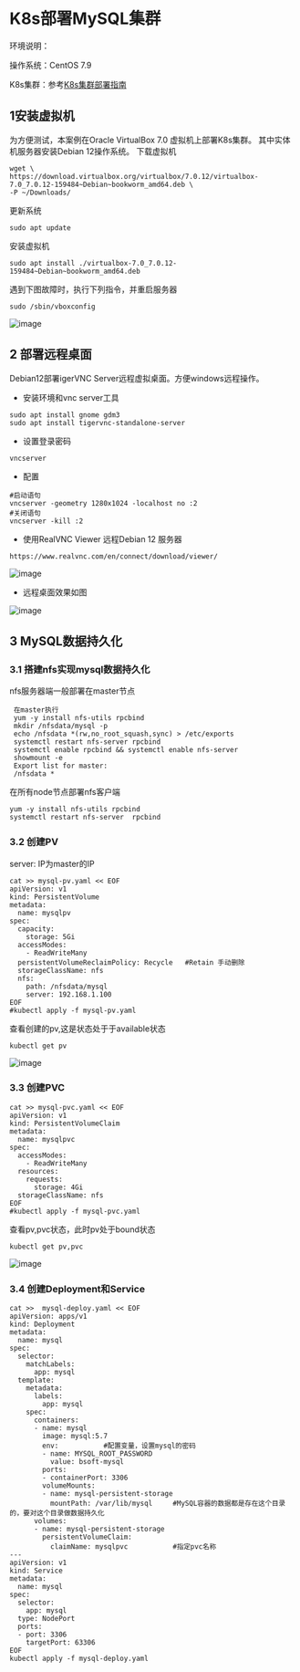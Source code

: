 # K8s部署MySQL集群
环境说明：

操作系统：CentOS 7.9

K8s集群：参考[K8s集群部署指南](./K8sClusterDeployment.md)
## 1安装虚拟机
为方便测试，本案例在Oracle VirtualBox 7.0 虚拟机上部署K8s集群。 其中实体机服务器安装Debian 12操作系统。
下载虚拟机
```
wget \
https://download.virtualbox.org/virtualbox/7.0.12/virtualbox-7.0_7.0.12-159484~Debian~bookworm_amd64.deb \
-P ~/Downloads/
```
更新系统
```
sudo apt update
```
安装虚拟机
```
sudo apt install ./virtualbox-7.0_7.0.12-159484~Debian~bookworm_amd64.deb
```
遇到下图故障时，执行下列指令，并重启服务器
```
sudo /sbin/vboxconfig
```
![image](https://github.com/kenlab-chung/kenlab-chung.github.io/assets/59462735/81d7f313-1ccf-4423-bbb2-562253a7dea1)
 

## 2 部署远程桌面
Debian12部署igerVNC Server远程虚拟桌面。方便windows远程操作。

- 安装环境和vnc server工具
```
sudo apt install gnome gdm3
sudo apt install tigervnc-standalone-server
```
- 设置登录密码
```
vncserver 
```
- 配置
```
#启动语句
vncserver -geometry 1280x1024 -localhost no :2
#关闭语句
vncserver -kill :2
```
- 使用RealVNC Viewer 远程Debian 12 服务器
```
https://www.realvnc.com/en/connect/download/viewer/
```
![image](https://github.com/kenlab-chung/kenlab-chung.github.io/assets/59462735/1556c929-6b9d-4c31-a6da-ae3c74b95105)

- 远程桌面效果如图
  
![image](https://github.com/kenlab-chung/kenlab-chung.github.io/assets/59462735/b155ba83-79f7-4f9b-9e11-3713e59231ac)
 
## 3 MySQL数据持久化
### 3.1 搭建nfs实现mysql数据持久化
nfs服务器端一般部署在master节点
```
 在master执行
 yum -y install nfs-utils rpcbind
 mkdir /nfsdata/mysql -p
 echo /nfsdata *(rw,no_root_squash,sync) > /etc/exports  
 systemctl restart nfs-server rpcbind 
 systemctl enable rpcbind && systemctl enable nfs-server
 showmount -e
 Export list for master:
 /nfsdata *

```
在所有node节点部署nfs客户端
```
yum -y install nfs-utils rpcbind 
systemctl restart nfs-server  rpcbind 
```
### 3.2 创建PV
server: IP为master的IP
```
cat >> mysql-pv.yaml << EOF
apiVersion: v1
kind: PersistentVolume
metadata:
  name: mysqlpv
spec:
  capacity:
    storage: 5Gi
  accessModes:
    - ReadWriteMany
  persistentVolumeReclaimPolicy: Recycle   #Retain 手动删除
  storageClassName: nfs
  nfs:
    path: /nfsdata/mysql
    server: 192.168.1.100
EOF
#kubectl apply -f mysql-pv.yaml
```
查看创建的pv,这是状态处于于available状态
```
kubectl get pv
```
![image](https://github.com/kenlab-chung/kenlab-chung.github.io/assets/59462735/adbe549f-009e-44c6-90dd-b1f3b1663467)

### 3.3 创建PVC
```
cat >> mysql-pvc.yaml << EOF
apiVersion: v1
kind: PersistentVolumeClaim
metadata:
  name: mysqlpvc
spec:
  accessModes:
    - ReadWriteMany
  resources:
    requests:
      storage: 4Gi
  storageClassName: nfs
EOF
#kubectl apply -f mysql-pvc.yaml
```
查看pv,pvc状态，此时pv处于bound状态
```
kubectl get pv,pvc
```
![image](https://github.com/kenlab-chung/kenlab-chung.github.io/assets/59462735/3d5155a4-8cc3-495f-87ab-4ce5c3da1b04)

### 3.4 创建Deployment和Service
```
cat >>  mysql-deploy.yaml << EOF
apiVersion: apps/v1
kind: Deployment
metadata:
  name: mysql
spec:
  selector:
    matchLabels:
      app: mysql
  template:
    metadata:
      labels:
        app: mysql
    spec:
      containers:
      - name: mysql
        image: mysql:5.7
        env:           #配置变量，设置mysql的密码
        - name: MYSQL_ROOT_PASSWORD
          value: bsoft-mysql
        ports:
        - containerPort: 3306
        volumeMounts:
        - name: mysql-persistent-storage
          mountPath: /var/lib/mysql     #MySQL容器的数据都是存在这个目录的，要对这个目录做数据持久化
      volumes:
      - name: mysql-persistent-storage
        persistentVolumeClaim:
          claimName: mysqlpvc           #指定pvc名称
---
apiVersion: v1
kind: Service
metadata:
  name: mysql
spec:
  selector:
    app: mysql
  type: NodePort
  ports:
  - port: 3306
    targetPort: 63306
EOF
kubectl apply -f mysql-deploy.yaml
```
